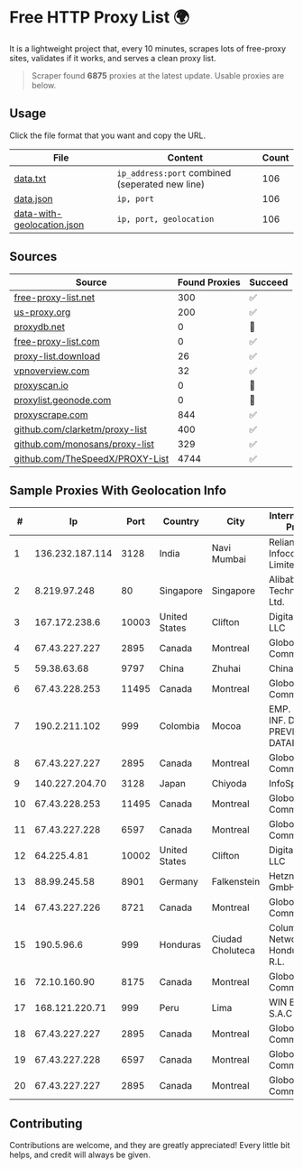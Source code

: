 
# Free HTTP Proxy List 🌍

It is a lightweight project that, every 10 minutes, scrapes lots of free-proxy sites, validates if it works, and serves a clean proxy list.


> Scraper found **6875** proxies at the latest update. Usable proxies are below.

## Usage

Click the file format that you want and copy the URL.


|File|Content|Count|
|----|-------|-----|
|[data.txt](https://raw.githubusercontent.com/themiralay/Proxy-List-World/master/data.txt)|`ip_address:port` combined (seperated new line)|106|
|[data.json](https://raw.githubusercontent.com/themiralay/Proxy-List-World/master/data.json)|`ip, port`|106|
|[data-with-geolocation.json](https://raw.githubusercontent.com/themiralay/Proxy-List-World/master/data-with-geolocation.json)|`ip, port, geolocation`|106|

## Sources

|Source|Found Proxies|Succeed|
|------|-------------|-------|
|[free-proxy-list.net](https://free-proxy-list.net)|300|✅|
|[us-proxy.org](https://www.us-proxy.org)|200|✅|
|[proxydb.net](http://proxydb.net)|0|🚫|
|[free-proxy-list.com](https://free-proxy-list.com/?page=&port=&type%5B%5D=http&type%5B%5D=https&up_time=0&search=Search)|0|✅|
|[proxy-list.download](https://www.proxy-list.download/HTTP)|26|✅|
|[vpnoverview.com](https://vpnoverview.com/privacy/anonymous-browsing/free-proxy-servers)|32|✅|
|[proxyscan.io](https://www.proxyscan.io)|0|🚫|
|[proxylist.geonode.com](https://proxylist.geonode.com/api/proxy-list?limit=300&page=1&sort_by=lastChecked&sort_type=desc&protocols=http,https)|0|🚫|
|[proxyscrape.com](https://api.proxyscrape.com/v2/?request=displayproxies&protocol=http&timeout=10000&country=all&ssl=all&anonymity=all)|844|✅|
|[github.com/clarketm/proxy-list](https://raw.githubusercontent.com/clarketm/proxy-list/master/proxy-list-raw.txt)|400|✅|
|[github.com/monosans/proxy-list](https://raw.githubusercontent.com/monosans/proxy-list/main/proxies/http.txt)|329|✅|
|[github.com/TheSpeedX/PROXY-List](https://raw.githubusercontent.com/TheSpeedX/PROXY-List/master/http.txt)|4744|✅|


## Sample Proxies With Geolocation Info

|#|Ip|Port|Country|City|Internet Service Provider|
|-|--|----|-------|----|-------------------------|
|1|136.232.187.114|3128|India|Navi Mumbai|Reliance Jio Infocomm Limited|
|2|8.219.97.248|80|Singapore|Singapore|Alibaba (US) Technology Co., Ltd.|
|3|167.172.238.6|10003|United States|Clifton|DigitalOcean, LLC|
|4|67.43.227.227|2895|Canada|Montreal|GloboTech Communications|
|5|59.38.63.68|9797|China|Zhuhai|Chinanet|
|6|67.43.228.253|11495|Canada|Montreal|GloboTech Communications|
|7|190.2.211.102|999|Colombia|Mocoa|EMP. DE TEC. E INF. DA PREVIDENCIA - DATAPREV|
|8|67.43.227.227|2895|Canada|Montreal|GloboTech Communications|
|9|140.227.204.70|3128|Japan|Chiyoda|InfoSphere|
|10|67.43.228.253|11495|Canada|Montreal|GloboTech Communications|
|11|67.43.227.228|6597|Canada|Montreal|GloboTech Communications|
|12|64.225.4.81|10002|United States|Clifton|DigitalOcean, LLC|
|13|88.99.245.58|8901|Germany|Falkenstein|Hetzner Online GmbH|
|14|67.43.227.226|8721|Canada|Montreal|GloboTech Communications|
|15|190.5.96.6|999|Honduras|Ciudad Choluteca|Columbus Networks de Honduras S. de R.L.|
|16|72.10.160.90|8175|Canada|Montreal|GloboTech Communications|
|17|168.121.220.71|999|Peru|Lima|WIN EMPRESAS S.A.C|
|18|67.43.227.227|2895|Canada|Montreal|GloboTech Communications|
|19|67.43.227.228|6597|Canada|Montreal|GloboTech Communications|
|20|67.43.227.227|2895|Canada|Montreal|GloboTech Communications|



## Contributing

Contributions are welcome, and they are greatly appreciated! Every
little bit helps, and credit will always be given.

